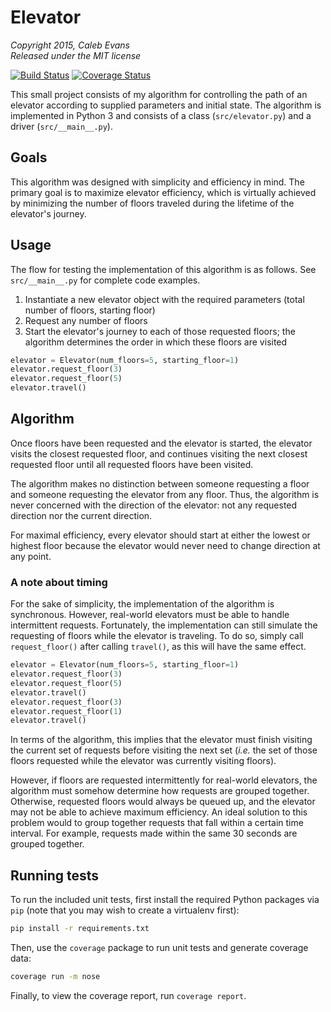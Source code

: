 # Elevator
*Copyright 2015, Caleb Evans*  
*Released under the MIT license*

[![Build Status](https://travis-ci.org/caleb531/elevator.svg?branch=master)](https://travis-ci.org/caleb531/elevator)
[![Coverage Status](https://coveralls.io/repos/caleb531/elevator/badge.svg?branch=master)](https://coveralls.io/r/caleb531/elevator?branch=master)

This small project consists of my algorithm for controlling the path of an elevator according to supplied parameters and initial state. The algorithm is implemented in Python 3 and consists of a class (`src/elevator.py`) and a driver (`src/__main__.py`).

## Goals

This algorithm was designed with simplicity and efficiency in mind. The primary goal is to maximize elevator efficiency, which is virtually achieved by minimizing the number of floors traveled during the lifetime of the elevator's journey.

## Usage

The flow for testing the implementation of this algorithm is as follows. See `src/__main__.py` for complete code examples.

1. Instantiate a new elevator object with the required parameters (total number of floors, starting floor)
2. Request any number of floors
3. Start the elevator's journey to each of those requested floors; the algorithm determines the order in which these floors are visited

```python
elevator = Elevator(num_floors=5, starting_floor=1)
elevator.request_floor(3)
elevator.request_floor(5)
elevator.travel()
```

## Algorithm

Once floors have been requested and the elevator is started, the elevator visits the closest requested floor, and continues visiting the next closest requested floor until all requested floors have been visited.

The algorithm makes no distinction between someone requesting a floor and someone requesting the elevator from any floor. Thus, the algorithm is never concerned with the direction of the elevator: not any requested direction nor the current direction.

For maximal efficiency, every elevator should start at either the lowest or highest floor because the elevator would never need to change direction at any point.

### A note about timing

For the sake of simplicity, the implementation of the algorithm is synchronous. However, real-world elevators must be able to handle intermittent requests. Fortunately, the implementation can still simulate the requesting of floors while the elevator is traveling. To do so, simply call `request_floor()` after calling `travel()`, as this will have the same effect.

```python
elevator = Elevator(num_floors=5, starting_floor=1)
elevator.request_floor(3)
elevator.request_floor(5)
elevator.travel()
elevator.request_floor(3)
elevator.request_floor(1)
elevator.travel()
```

In terms of the algorithm, this implies that the elevator must finish visiting the current set of requests before visiting the next set (*i.e.* the set of those floors requested while the elevator was currently visiting floors).

However, if floors are requested intermittently for real-world elevators, the algorithm must somehow determine how requests are grouped together. Otherwise, requested floors would always be queued up, and the elevator may not be able to achieve maximum efficiency. An ideal solution to this problem would to group together requests that fall within a certain time interval. For example, requests made within the same 30 seconds are grouped together.

## Running tests

To run the included unit tests, first install the required Python packages via `pip` (note that you may wish to create a virtualenv first):

```bash
pip install -r requirements.txt
```

Then, use the `coverage` package to run unit tests and generate coverage data:

```bash
coverage run -m nose
```

Finally, to view the coverage report, run `coverage report`.
